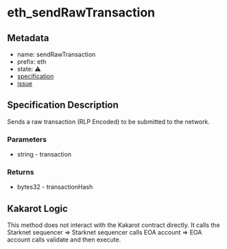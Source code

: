# eth_sendRawTransaction

## Metadata

- name: sendRawTransaction
- prefix: eth
- state: ⚠️
- [specification](https://github.com/ethereum/execution-apis/blob/6709c2a795b707202e93c4f2867fa0bf2640a84f/src/eth/submit.yaml)
- [issue](https://github.com/sayajin-labs/kakarot-rpc-adapter/issues/22)

## Specification Description

Sends a raw transaction (RLP Encoded) to be submitted to the network.

### Parameters

- string - transaction

### Returns

- bytes32 - transactionHash

## Kakarot Logic

This method does not interact with the Kakarot contract directly.
It calls the Starknet sequencer => Starknet sequencer calls EOA account => EOA account calls validate and then execute.


